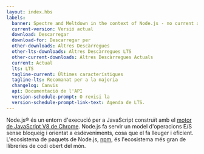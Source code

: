 ```yaml
---
layout: index.hbs
labels:
  banner: Spectre and Meltdown in the context of Node.js - no current action required.
  current-version: Versió actual
  download: Descarregar
  download-for: Descarregar per
  other-downloads: Altres Descàrregues
  other-lts-downloads: Altres Descàrregues LTS
  other-current-downloads: Altres Descàrregues Actuals
  current: Actual
  lts: LTS
  tagline-current: Últimes característiques
  tagline-lts: Recomanat per a la majoria
  changelog: Canvis
  api: Documentació de l'API
  version-schedule-prompt: O revisi la
  version-schedule-prompt-link-text: Agenda de LTS.
---
```


Node.js® és un entorn d'execució per a JavaScript construït amb el [motor de JavaScript V8 de Chrome](https://developers.google.com/v8/).
Node.js fa servir un model d'operacions E/S sense bloqueig i orientat a esdeveniments, cosa que el fa lleuger i eficient.
L'ecosistema de paquets de Node.js, [npm](https://www.npmjs.com/), és l'ecosistema més gran de llibreries de codi obert del món.
